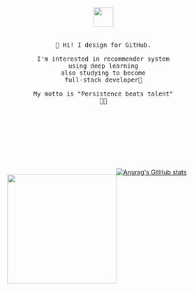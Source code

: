 <div style="width:440px; height:400px; float: left;margin-right:10px;">
	<p align="center">
        <br>
        <img src="https://i.pinimg.com/originals/9d/9f/d1/9d9fd196fa5d40637f115431cf75683e.gif" width="45px">
        <br><br>
     <samp>
       <br>🎈 Hi! I design for GitHub.<br>
       <br>I'm interested in recommender system <br>using deep learning
       <br>also studying to become <br>full-stack developer📖<br>
       <br>My motto is "Persistence beats talent"<br>👊👊<br>
     </samp>
    </p>
</div>
<div style="width:250px; height:400px; float: left;">
    <p align="center">
      <img src="https://mblogthumb-phinf.pstatic.net/MjAxOTA3MjVfMjQ3/MDAxNTY0MDUzNzA4Mzcz.WZegXFHMBw58TdduAEpEWl1wzKC_LcOJ5cOoGB596-Qg.Uix3z2f8vZWRq70l7Krrkq0mGsQoPDsZWLpH7eaqZJYg.GIF.zxcv_0207/16c2889c260394ab8.gif?type=w800" width="250px">
    </p>
</div>


















[![Anurag's GitHub stats](https://github-readme-stats.vercel.app/api?username=hoon105204&show_icons=true&theme=gotham)](https://github.com/anuraghazra/github-readme-stats)

